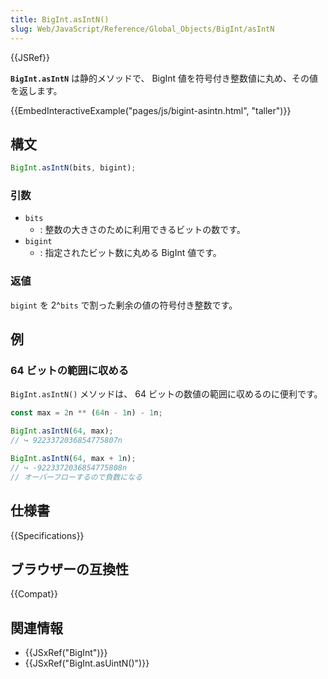```yaml
---
title: BigInt.asIntN()
slug: Web/JavaScript/Reference/Global_Objects/BigInt/asIntN
---
```


{{JSRef}}

**`BigInt.asIntN`** は静的メソッドで、 BigInt 値を符号付き整数値に丸め、その値を返します。

{{EmbedInteractiveExample("pages/js/bigint-asintn.html", "taller")}}

## 構文

```js
BigInt.asIntN(bits, bigint);
```

### 引数

- `bits`
  - : 整数の大きさのために利用できるビットの数です。
- `bigint`
  - : 指定されたビット数に丸める BigInt 値です。

### 返値

`bigint` を 2^`bits` で割った剰余の値の符号付き整数です。

## 例

### 64 ビットの範囲に収める

`BigInt.asIntN()` メソッドは、 64 ビットの数値の範囲に収めるのに便利です。

```js
const max = 2n ** (64n - 1n) - 1n;

BigInt.asIntN(64, max);
// ↪ 9223372036854775807n

BigInt.asIntN(64, max + 1n);
// ↪ -9223372036854775808n
// オーバーフローするので負数になる
```

## 仕様書

{{Specifications}}

## ブラウザーの互換性

{{Compat}}

## 関連情報

- {{JSxRef("BigInt")}}
- {{JSxRef("BigInt.asUintN()")}}
